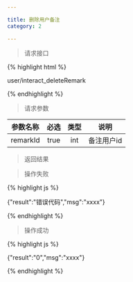 ```yaml
---

title: 删除用户备注
category: 2

---
```


> 请求接口

{% highlight html %}

user/interact_deleteRemark

{% endhighlight %}

> 请求参数

|参数名称			|必选		|类型		|说明									
|-------------------|:---------:|:---------:|--------------------------------------------
|remarkId			|true		|int		|备注用户id

> 返回结果

> 操作失败

{% highlight js %}

{"result":"错误代码","msg":"xxxx"}

{% endhighlight %}

> 操作成功

{% highlight js %}

{"result":"0","msg":"xxxx"}

{% endhighlight %}
